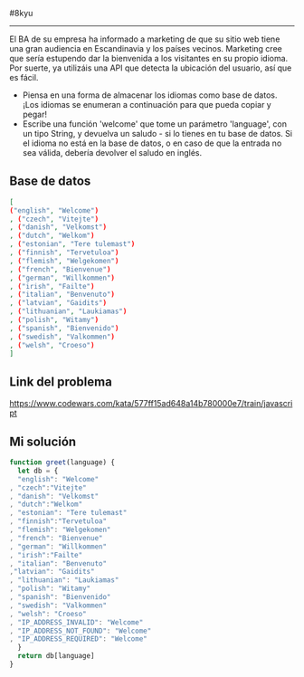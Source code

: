 #8kyu 
___
El BA de su empresa ha informado a marketing de que su sitio web tiene una gran audiencia en Escandinavia y los países vecinos. Marketing cree que sería estupendo dar la bienvenida a los visitantes en su propio idioma. Por suerte, ya utilizáis una API que detecta la ubicación del usuario, así que es fácil.

- Piensa en una forma de almacenar los idiomas como base de datos. ¡Los idiomas se enumeran a continuación para que pueda copiar y pegar!  
- Escribe una función 'welcome' que tome un parámetro 'language', con un tipo String, y devuelva un saludo - si lo tienes en tu base de datos. Si el idioma no está en la base de datos, o en caso de que la entrada no sea válida, debería devolver el saludo en inglés.

## Base de datos

```json
[ 
("english", "Welcome")
, ("czech", "Vitejte")
, ("danish", "Velkomst")
, ("dutch", "Welkom")
, ("estonian", "Tere tulemast")
, ("finnish", "Tervetuloa")
, ("flemish", "Welgekomen")
, ("french", "Bienvenue")
, ("german", "Willkommen")
, ("irish", "Failte")
, ("italian", "Benvenuto")
, ("latvian", "Gaidits")
, ("lithuanian", "Laukiamas")
, ("polish", "Witamy")
, ("spanish", "Bienvenido")
, ("swedish", "Valkommen")
, ("welsh", "Croeso")
]
```

## Link del problema

https://www.codewars.com/kata/577ff15ad648a14b780000e7/train/javascript

## Mi solución

```js
function greet(language) {
  let db = {
  "english": "Welcome"
, "czech":"Vitejte"
, "danish": "Velkomst"
, "dutch":"Welkom"
, "estonian": "Tere tulemast"
, "finnish":"Tervetuloa"
, "flemish": "Welgekomen"
, "french": "Bienvenue"
, "german": "Willkommen"
, "irish":"Failte"
, "italian": "Benvenuto"
,"latvian": "Gaidits"
, "lithuanian": "Laukiamas"
, "polish": "Witamy"
, "spanish": "Bienvenido"
, "swedish": "Valkommen"
, "welsh": "Croeso"
, "IP_ADDRESS_INVALID": "Welcome"
, "IP_ADDRESS_NOT_FOUND": "Welcome"
, "IP_ADDRESS_REQUIRED": "Welcome"
  }
  return db[language]
}
```
